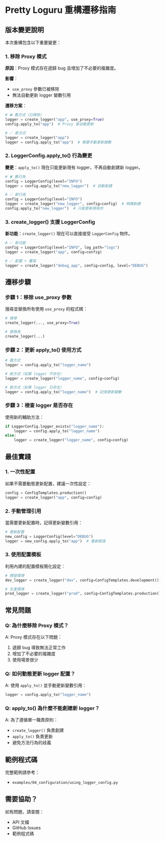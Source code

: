 # Pretty Loguru 重構遷移指南

## 版本變更說明

本次重構包含以下重要變更：

### 1. 移除 Proxy 模式

**原因**：Proxy 模式存在遞歸 bug 且增加了不必要的複雜度。

**影響**：
- `use_proxy` 參數已被移除
- 無法自動更新 logger 變數引用

**遷移方案**：

```python
# ❌ 舊方式（已移除）
logger = create_logger("app", use_proxy=True)
config.apply_to("app")  # Proxy 會自動更新

# ✅ 新方式
logger = create_logger("app")
logger = config.apply_to("app")  # 需要手動更新變數
```

### 2. LoggerConfig.apply_to() 行為變更

**變更**：`apply_to()` 現在只能更新現有 logger，不再自動創建新 logger。

```python
# ❌ 舊行為
config = LoggerConfig(level="INFO")
logger = config.apply_to("new_logger")  # 自動創建

# ✅ 新行為
config = LoggerConfig(level="INFO")
logger = create_logger("new_logger", config=config)  # 明確創建
config.apply_to("new_logger")  # 只能更新現有的
```

### 3. create_logger() 支援 LoggerConfig

**新功能**：`create_logger()` 現在可以直接接受 `LoggerConfig` 物件。

```python
# ✅ 新功能
config = LoggerConfig(level="INFO", log_path="logs")
logger = create_logger("app", config=config)

# ✅ 配置 + 覆寫
logger = create_logger("debug_app", config=config, level="DEBUG")
```

## 遷移步驟

### 步驟 1：移除 use_proxy 參數

搜尋並替換所有使用 `use_proxy` 的程式碼：

```python
# 搜尋
create_logger(..., use_proxy=True)

# 替換為
create_logger(...)
```

### 步驟 2：更新 apply_to() 使用方式

```python
# 舊方式
logger = config.apply_to("logger_name")

# 新方式（如果 logger 不存在）
logger = create_logger("logger_name", config=config)

# 新方式（如果 logger 已存在）
logger = config.apply_to("logger_name")  # 記得更新變數
```

### 步驟 3：檢查 logger 是否存在

使用新的輔助方法：

```python
if LoggerConfig.logger_exists("logger_name"):
    logger = config.apply_to("logger_name")
else:
    logger = create_logger("logger_name", config=config)
```

## 最佳實踐

### 1. 一次性配置

如果不需要動態更新配置，建議一次性設定：

```python
config = ConfigTemplates.production()
logger = create_logger("app", config=config)
```

### 2. 手動管理引用

當需要更新配置時，記得更新變數引用：

```python
# 更新配置
new_config = LoggerConfig(level="DEBUG")
logger = new_config.apply_to("app")  # 重新賦值
```

### 3. 使用配置模板

利用內建的配置模板簡化設定：

```python
# 開發環境
dev_logger = create_logger("dev", config=ConfigTemplates.development())

# 生產環境
prod_logger = create_logger("prod", config=ConfigTemplates.production())
```

## 常見問題

### Q: 為什麼移除 Proxy 模式？

A: Proxy 模式存在以下問題：
1. 遞歸 bug 導致無法正常工作
2. 增加了不必要的複雜度
3. 使用場景很少

### Q: 如何動態更新 logger 配置？

A: 使用 `apply_to()` 並手動更新變數引用：

```python
logger = config.apply_to("logger_name")
```

### Q: apply_to() 為什麼不能創建新 logger？

A: 為了遵循單一職責原則：
- `create_logger()` 負責創建
- `apply_to()` 負責更新
- 避免方法行為的歧義

## 範例程式碼

完整範例請參考：
- `examples/04_configuration/using_logger_config.py`

## 需要協助？

如有問題，請查閱：
- API 文檔
- GitHub Issues
- 範例程式碼
